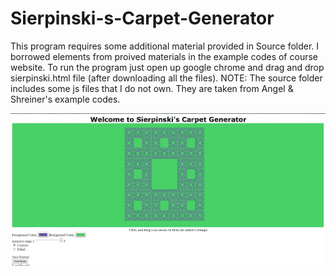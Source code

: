 # Sierpinski-s-Carpet-Generator
This program requires some additional material provided in Source folder. I borrowed elements from proived materials in the example codes of course website.
To run the program just open up google chrome and drag and drop sierpinski.html file (after downloading all the files).
NOTE: The source folder includes some js files that I do not own. They are taken from Angel & Shreiner's example codes.

![alt text](screenshots/carpet1.JPG "Description goes here")
